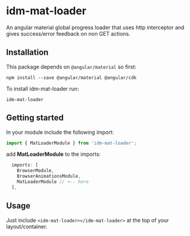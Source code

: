 # idm-mat-loader

An angular material global progress loader that uses http interceptor and gives success/error feedback on non GET actions.

## Installation

This package depends on `@angular/material` so first:
```
npm install --save @angular/material @angular/cdk
```

To install idm-mat-loader run:
```
idm-mat-loader
```

## Getting started
In your module include the following import:
```javascript
import { MatLoaderModule } from 'idm-mat-loader';
```
add **MatLoaderModule** to the imports:
```javascript
  imports: [
    BrowserModule,
    BrowserAnimationsModule,
    MatLoaderModule // <-- here
  ],
```

## Usage

Just include `<idm-mat-loader></idm-mat-loader>` at the top of your layout/container.